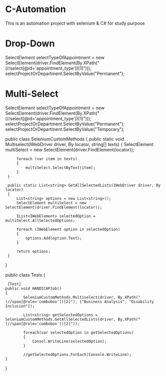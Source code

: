 # C-Automation
This is an automation project with selenium & C# for study purpose

# Drop-Down
SelectElement selectTypeOfAppointment = new SelectElement(driver.FindElement(By.XPath("(//select[@id='appointment_type'])[1]")));
selectProjectOrDepartment.SelectByValue("Permanent");

# Multi-Select
SelectElement selectTypeOfAppointment = new SelectElement(driver.FindElement(By.XPath("(//select[@id='appointment_type'])[1]")));
selectProjectOrDepartment.SelectByValue("Permanent");
selectProjectOrDepartment.SelectByValue("Temporary");

public class SeleniumCustomMethods
{
	 public static void Multiselect(IWebDriver driver, By locator, string[] texts)
	 {
	     SelectElement multiSelect = new SelectElement(driver.FindElement(locator));

	     foreach (var item in texts)
	     {
	         multiSelect.SelectByText(item);
	     }
	 }

	 public static List<string> GetAllSelectedLists(IWebDriver driver, By locator)
	 {
	     List<string> options = new List<string>();
	     SelectElement multiSelect = new SelectElement(driver.FindElement(locator));

	     IList<IWebElement> selectedOption = multiSelect.AllSelectedOptions;

	     foreach (IWebElement option in selectedOption)
	     {
	         options.Add(option.Text);
	     }

	     return options;
	 }
}

 public class Tests
 {

	 [Test]
	public void HANDICAPJob()
	{
		    SeleniumCustomMethods.Multiselect(driver, By.XPath("(//span[@role='combobox'])[2]"), ["Business Analysis", "Disability Inclusion"]);

	    	List<string> getSelectedOptions = SeleniumCustomMethods.GetAllSelectedLists(driver, By.XPath("(//span[@role='combobox'])[2]"));

	    	foreach(var selectedOption in getSelectedOptions)
	    	{
	    		Consol.WriteLine(selectedOption);
	    	}

	    	//getSelectedOptions.ForEach(Console.WriteLine);
	}
}